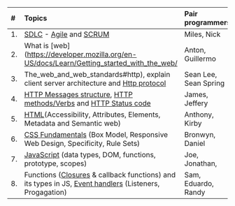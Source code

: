 | #  | Topics | Pair programmers             |
|:---|:-------|:-----------------------------|
| 1.   | [SDLC](https://www.tutorialspoint.com/sdlc/index.htm) - [Agile](https://agilemanifesto.org/) and [SCRUM](https://www.scrum.org/resources/what-is-scrum)       |  Miles, Nick                 |
| 2.   |What is [web](https://developer.mozilla.org/en-US/docs/Learn/Getting_started_with_the_web/        |  Anton, Guillermo   |
| 3.   | The_web_and_web_standards#http), explain client server architecture and [Http protocol](https://developer.mozilla.org/en-US/docs/Web/HTTP/Overview)       |  Sean Lee, Sean Spring   |
| 4.   | [HTTP Messages structure](https://developer.mozilla.org/en-US/docs/Web/HTTP/Messages), [HTTP methods/Verbs](https://developer.mozilla.org/en-US/docs/Web/HTTP/Methods) and [HTTP Status code](https://developer.mozilla.org/en-US/docs/Web/HTTP/Status)       |  James, Jeffery   |
| 5.   | [HTML](https://developer.mozilla.org/en-US/docs/Web/HTML)(Accessibility, Attributes, Elements, Metadata and Semantic web)       |  Anthony, Kirby   |
| 6.   | [CSS Fundamentals](https://developer.mozilla.org/en-US/docs/Web/CSS) (Box Model, Responsive Web Design, Specificity, Rule Sets)       |  Bronwyn, Daniel   |
| 7.   | [JavaScript](https://developer.mozilla.org/en-US/docs/Web/JavaScript) (data types, DOM, functions, prototype, scopes)       |  Joe, Jonathan,   |
| 8.   | Functions ([Closures](https://developer.mozilla.org/en-US/docs/Web/JavaScript/Closures) & callback functions) and its types in JS, [Event handlers](https://developer.mozilla.org/en-US/docs/Learn/JavaScript/Building_blocks/Events) (Listeners, Progagation)       |  Sam, Eduardo, Randy   |








